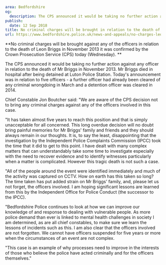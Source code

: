 ```yaml
area: Bedfordshire
og:
  description: The CPS announced it would be taking no further action against any officers in relation to the death of Mr Briggs in November 2013.
publish:
  date: 12 Sep 2018
title: No criminal charges will be brought in relation to the death of Leon Briggs
url: https://www.bedfordshire.police.uk/news-and-appeals/no-charges-leonbriggs-sept2018
```

**No criminal charges will be brought against any of the officers in relation to the death of Leon Briggs in November 2013 it was confirmed by the Crown Prosecution Service (CPS) today (Wednesday). **

The CPS announced it would be taking no further action against any officer in relation to the death of Mr Briggs in November 2013. Mr Briggs died in hospital after being detained at Luton Police Station. Today's announcement was in relation to five officers - a further officer had already been cleared of any criminal wrongdoing in March and a detention officer was cleared in 2014.

Chief Constable Jon Boutcher said: "We are aware of the CPS decision not to bring any criminal charges against any of the officers involved in this case.

"It has taken almost five years to reach this position and that is simply unacceptable for all concerned. This long overdue decision will no doubt bring painful memories for Mr Briggs' family and friends and they should always remain in our thoughts. It is, to say the least, disappointing that the investigation by the Independent Police Complaints Commission (IPCC) took the time that it did to get to this point. I have dealt with many complex matters that can understandably take some time to investigate especially with the need to recover evidence and to identify witnesses particularly when a matter is complicated. However this tragic death is not such a case.

"All of the people around the event were identified immediately and much of the activity was captured on CCTV. How on earth has this taken so long? The time taken has put added strain on Mr Briggs' family, and, please let us not forget, the officers involved. I am hoping significant lessons are learned from this by the Independent Office for Police Conduct (the successor to the IPCC).

"Bedfordshire Police continues to look at how we can improve our knowledge of and response to dealing with vulnerable people. As more police demand than ever is linked to mental health challenges in society I am determined, as are all chief constables, to make sure we learn the lessons of incidents such as this. I am also clear that the officers involved are not forgotten. We cannot have officers suspended for five years or more when the circumstances of an event are not complex.

"This case is an example of why processes need to improve in the interests of those who believe the police have acted criminally and for the officers themselves."
